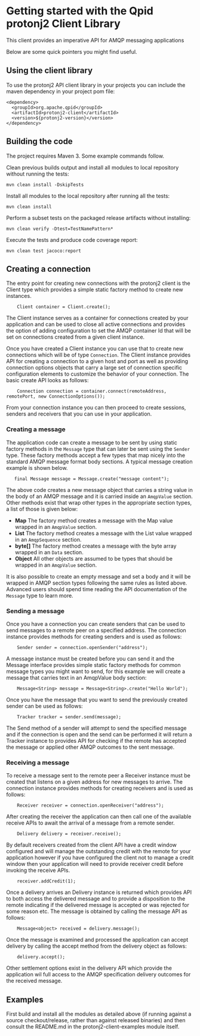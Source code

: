 # Getting started with the Qpid protonj2 Client Library

This client provides an imperative API for AMQP messaging applications

Below are some quick pointers you might find useful.

## Using the client library

To use the protonj2 API client library in your projects you can include the maven dependency in your project pom file:

    <dependency>
      <groupId>org.apache.qpid</groupId>
      <artifactId>protonj2-client</artifactId>
      <version>${protonj2-version}</version>
    </dependency>

## Building the code

The project requires Maven 3. Some example commands follow.

Clean previous builds output and install all modules to local repository without running the tests:

    mvn clean install -DskipTests

Install all modules to the local repository after running all the tests:

    mvn clean install

Perform a subset tests on the packaged release artifacts without installing:

    mvn clean verify -Dtest=TestNamePattern*

Execute the tests and produce code coverage report:

    mvn clean test jacoco:report

## Creating a connection

The entry point for creating new connections with the protonj2 client is the Client type which provides a simple static factory method to create new instances.

```
    Client container = Client.create();
```

The Client instance serves as a container for connections created by your application and can be used to close all active connections and provides the option of adding configuration to set the AMQP container Id that will be set on connections created from a given client instance.

Once you have created a Client instance you can use that to create new connections which will be of type ``Connection``. The Client instance provides API for creating a connection to a given host and port as well as providing connection options objects that carry a large set of connection specific configuration elements to customize the behavior of your connection. The basic create API looks as follows:

```
    Connection connection = container.connect(remoteAddress, remotePort, new ConnectionOptions());
```

From your connection instance you can then proceed to create sessions, senders and receivers that you can use in your application.

### Creating a message

The application code can create a message to be sent by using static factory methods in the ``Message`` type that can later be sent using the ``Sender`` type. These factory methods accept a few types that map nicely into the standard AMQP message format body sections.  A typical message creation example is shown below.

```
   final Message message = Message.create("message content");
```

The above code creates a new message object that carries a string value in the body of an AMQP message and it is carried inside an ``AmqpValue`` section. Other methods exist that wrap other types in the appropriate section types, a list of those is given below:

+ **Map** The factory method creates a message with the Map value wrapped in an ``AmqpValue`` section.
+ **List** The factory method creates a message with the List value wrapped in an ``AmqpSequence`` section.
+ **byte[]** The factory method creates a message with the byte array wrapped in an ``Data`` section.
+ **Object** All other objects are assumed to be types that should be wrapped in an ``AmqpValue`` section.

It is also possible to create an empty message and set a body and it will be wrapped in AMQP section types following the same rules as listed above. Advanced users should spend time reading the API documentation of the ``Message`` type to learn more.

### Sending a message

Once you have a connection you can create senders that can be used to send messages to a remote peer on a specified address. The connection instance provides methods for creating senders and is used as follows:

```
    Sender sender = connection.openSender("address");
```

A message instance must be created before you can send it and the Message interface provides simple static factory methods for common message types you might want to send, for this example we will create a message that carries text in an AmqpValue body section:

```
    Message<String> message = Message<String>.create("Hello World");
```

Once you have the message that you want to send the previously created sender can be used as follows:

```
    Tracker tracker = sender.send(message);
```

The Send method of a sender will attempt to send the specified message and if the connection is open and the send can be performed it will return a Tracker instance to provides API for checking if the remote has accepted the message or applied other AMQP outcomes to the sent message.

### Receiving a message

To receive a message sent to the remote peer a Receiver instance must be created that listens on a given address for new messages to arrive. The connection instance provides methods for creating receivers and is used as follows:

```
    Receiver receiver = connection.openReceiver("address");
```

After creating the receiver the application can then call one of the available receive APIs to await the arrival of a message from a remote sender.

```
    Delivery delivery = receiver.receive();
```

By default receivers created from the client API have a credit window configured and will manage the outstanding credit with the remote for your application however if you have configured the client not to manage a credit window then your application will need to provide receiver credit before invoking the receive APIs.

```
    receiver.addCredit(1);
```

Once a delivery arrives an Delivery instance is returned which provides API to both access the delivered message and to provide a disposition to the remote indicating if the delivered message is accepted or was rejected for some reason etc. The message is obtained by calling the message API as follows:

```
    Message<object> received = delivery.message();
```

Once the message is examined and processed the application can accept delivery by calling the accept method from the delivery object as follows:

```
    delivery.accept();
```

Other settlement options exist in the delivery API which provide the application wil full access to the AMQP specification delivery outcomes for the received message.

## Examples

First build and install all the modules as detailed above (if running against a source checkout/release, rather than against released binaries) and then consult the README.md in the protonj2-client-examples module itself.

